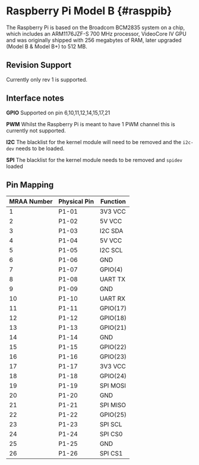 Raspberry Pi Model B    {#rasppib}
====================

The Raspberry Pi is based on the Broadcom BCM2835 system on a chip,
which includes an ARM1176JZF-S 700 MHz processor, VideoCore IV GPU
and was originally shipped with 256 megabytes of RAM, later 
upgraded (Model B & Model B+) to 512 MB.

Revision Support
----------------
Currently only rev 1 is supported.

Interface notes
---------------
**GPIO** Supported on pin 6,10,11,12,14,15,17,21

**PWM** Whilst the Raspberry Pi is meant to have 1 PWM channel this is currently not supported.

**I2C** The blacklist for the kernel module will need to be removed and the `i2c-dev` needs to be loaded.

**SPI** The blacklist for the kernel module needs to be removed and `spidev` loaded

Pin Mapping
-----------

| MRAA Number | Physical Pin | Function |
|-------------|--------------|----------|
| 1           | P1-01        | 3V3 VCC  |
| 2           | P1-02        | 5V VCC   |
| 3           | P1-03        | I2C SDA  |
| 4           | P1-04        | 5V VCC   |
| 5           | P1-05        | I2C SCL  |
| 6           | P1-06        | GND      |
| 7           | P1-07        | GPIO(4)  |
| 8           | P1-08        | UART TX  |
| 9           | P1-09        | GND      |
| 10           | P1-10        | UART RX  |
| 11          | P1-11        | GPIO(17) |
| 12          | P1-12        | GPIO(18) |
| 13          | P1-13        | GPIO(21) |
| 14          | P1-14        | GND      |
| 15          | P1-15        | GPIO(22) |
| 16          | P1-16        | GPIO(23) |
| 17          | P1-17        | 3V3 VCC  |
| 18          | P1-18        | GPIO(24) |
| 19          | P1-19        | SPI MOSI |
| 20          | P1-20        | GND      |
| 21          | P1-21        | SPI MISO |
| 22          | P1-22        | GPIO(25) |
| 23          | P1-23        | SPI SCL  |
| 24          | P1-24        | SPI CS0  |
| 25          | P1-25        | GND      |
| 26          | P1-26        | SPI CS1  |
